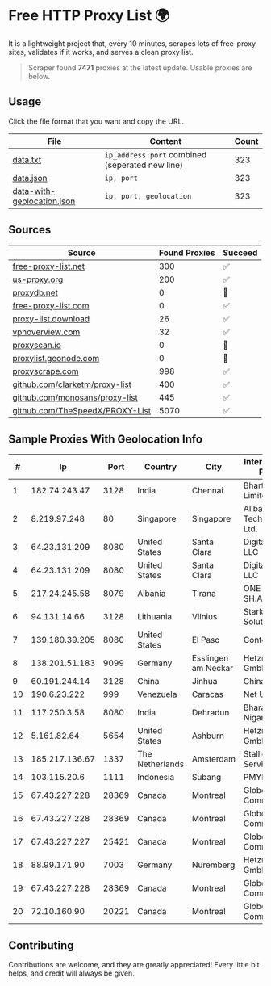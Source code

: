 
# Free HTTP Proxy List 🌍

It is a lightweight project that, every 10 minutes, scrapes lots of free-proxy sites, validates if it works, and serves a clean proxy list.


> Scraper found **7471** proxies at the latest update. Usable proxies are below.

## Usage

Click the file format that you want and copy the URL.


|File|Content|Count|
|----|-------|-----|
|[data.txt](https://raw.githubusercontent.com/themiralay/Proxy-List-World/master/data.txt)|`ip_address:port` combined (seperated new line)|323|
|[data.json](https://raw.githubusercontent.com/themiralay/Proxy-List-World/master/data.json)|`ip, port`|323|
|[data-with-geolocation.json](https://raw.githubusercontent.com/themiralay/Proxy-List-World/master/data-with-geolocation.json)|`ip, port, geolocation`|323|

## Sources

|Source|Found Proxies|Succeed|
|------|-------------|-------|
|[free-proxy-list.net](https://free-proxy-list.net)|300|✅|
|[us-proxy.org](https://www.us-proxy.org)|200|✅|
|[proxydb.net](http://proxydb.net)|0|🚫|
|[free-proxy-list.com](https://free-proxy-list.com/?page=&port=&type%5B%5D=http&type%5B%5D=https&up_time=0&search=Search)|0|✅|
|[proxy-list.download](https://www.proxy-list.download/HTTP)|26|✅|
|[vpnoverview.com](https://vpnoverview.com/privacy/anonymous-browsing/free-proxy-servers)|32|✅|
|[proxyscan.io](https://www.proxyscan.io)|0|🚫|
|[proxylist.geonode.com](https://proxylist.geonode.com/api/proxy-list?limit=300&page=1&sort_by=lastChecked&sort_type=desc&protocols=http,https)|0|🚫|
|[proxyscrape.com](https://api.proxyscrape.com/v2/?request=displayproxies&protocol=http&timeout=10000&country=all&ssl=all&anonymity=all)|998|✅|
|[github.com/clarketm/proxy-list](https://raw.githubusercontent.com/clarketm/proxy-list/master/proxy-list-raw.txt)|400|✅|
|[github.com/monosans/proxy-list](https://raw.githubusercontent.com/monosans/proxy-list/main/proxies/http.txt)|445|✅|
|[github.com/TheSpeedX/PROXY-List](https://raw.githubusercontent.com/TheSpeedX/PROXY-List/master/http.txt)|5070|✅|


## Sample Proxies With Geolocation Info

|#|Ip|Port|Country|City|Internet Service Provider|
|-|--|----|-------|----|-------------------------|
|1|182.74.243.47|3128|India|Chennai|Bharti Airtel Limited|
|2|8.219.97.248|80|Singapore|Singapore|Alibaba (US) Technology Co., Ltd.|
|3|64.23.131.209|8080|United States|Santa Clara|DigitalOcean, LLC|
|4|64.23.131.209|8080|United States|Santa Clara|DigitalOcean, LLC|
|5|217.24.245.58|8079|Albania|Tirana|ONE ALBANIA SH.A.|
|6|94.131.14.66|3128|Lithuania|Vilnius|Stark Industries Solutions LTD|
|7|139.180.39.205|8080|United States|El Paso|Conterra|
|8|138.201.51.183|9099|Germany|Esslingen am Neckar|Hetzner Online GmbH|
|9|60.191.244.14|3128|China|Jinhua|Chinanet|
|10|190.6.23.222|999|Venezuela|Caracas|Net Uno|
|11|117.250.3.58|8080|India|Dehradun|Bharat Sanchar Nigam Ltd|
|12|5.161.82.64|5654|United States|Ashburn|Hetzner Online GmbH|
|13|185.217.136.67|1337|The Netherlands|Amsterdam|Stallion Network Services Limited|
|14|103.115.20.6|1111|Indonesia|Subang|PMYNET|
|15|67.43.227.228|28369|Canada|Montreal|GloboTech Communications|
|16|67.43.227.228|28369|Canada|Montreal|GloboTech Communications|
|17|67.43.227.227|25421|Canada|Montreal|GloboTech Communications|
|18|88.99.171.90|7003|Germany|Nuremberg|Hetzner Online GmbH|
|19|67.43.227.228|28369|Canada|Montreal|GloboTech Communications|
|20|72.10.160.90|20221|Canada|Montreal|GloboTech Communications|



## Contributing

Contributions are welcome, and they are greatly appreciated! Every
little bit helps, and credit will always be given.

